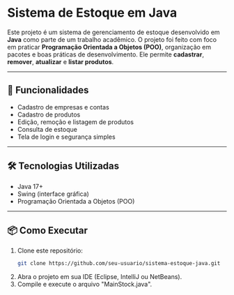 # Sistema de Estoque em Java

Este projeto é um sistema de gerenciamento de estoque desenvolvido em **Java** como parte de um trabalho acadêmico. O projeto foi feito com foco em praticar **Programação Orientada a Objetos (POO)**, organização em pacotes e boas práticas de desenvolvimento. 
Ele permite **cadastrar**, **remover**, **atualizar** e **listar produtos**.


---

## 🚀 Funcionalidades
- Cadastro de empresas e contas
- Cadastro de produtos
- Edição, remoção e listagem de produtos
- Consulta de estoque
- Tela de login e segurança simples

---

## 🛠️ Tecnologias Utilizadas
- Java 17+
- Swing (interface gráfica)
- Programação Orientada a Objetos (POO)

---

## 📦 Como Executar
1. Clone este repositório:
   ```bash
   git clone https://github.com/seu-usuario/sistema-estoque-java.git

2. Abra o projeto em sua IDE (Eclipse, IntelliJ ou NetBeans).
3. Compile e execute o arquivo "MainStock.java".
